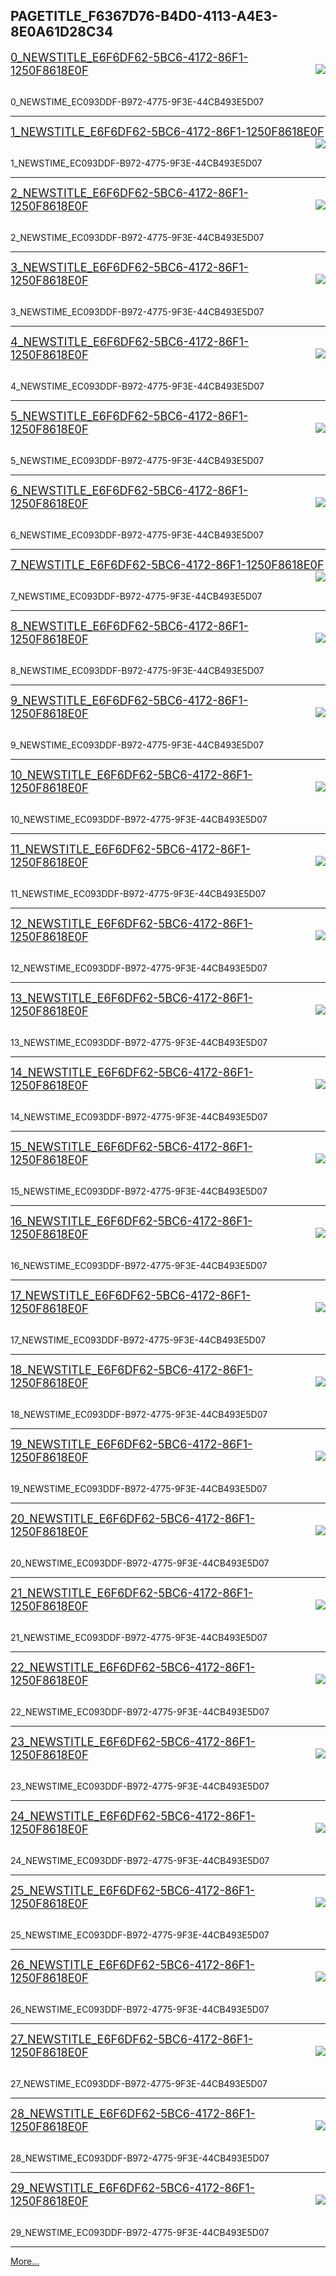 ## PAGETITLE_F6367D76-B4D0-4113-A4E3-8E0A61D28C34

<font size=4>[0_NEWSTITLE_E6F6DF62-5BC6-4172-86F1-1250F8618E0F](0_NEWSURL_1C387CE9-FFE9-469F-96E5-E4FAA83DF668) </font><img align="right" src="0_NEWSIMAGE_870BB9B8-20CB-45B0-86F7-BEC643321376" /> 

<br> 0_NEWSTIME_EC093DDF-B972-4775-9F3E-44CB493E5D07

---

<font size=4>[1_NEWSTITLE_E6F6DF62-5BC6-4172-86F1-1250F8618E0F](1_NEWSURL_1C387CE9-FFE9-469F-96E5-E4FAA83DF668) </font><img align="right" src="1_NEWSIMAGE_870BB9B8-20CB-45B0-86F7-BEC643321376" /> 

<br> 1_NEWSTIME_EC093DDF-B972-4775-9F3E-44CB493E5D07

---

<font size=4>[2_NEWSTITLE_E6F6DF62-5BC6-4172-86F1-1250F8618E0F](2_NEWSURL_1C387CE9-FFE9-469F-96E5-E4FAA83DF668) </font><img align="right" src="2_NEWSIMAGE_870BB9B8-20CB-45B0-86F7-BEC643321376" /> 

<br> 2_NEWSTIME_EC093DDF-B972-4775-9F3E-44CB493E5D07

---

<font size=4>[3_NEWSTITLE_E6F6DF62-5BC6-4172-86F1-1250F8618E0F](3_NEWSURL_1C387CE9-FFE9-469F-96E5-E4FAA83DF668) </font><img align="right" src="3_NEWSIMAGE_870BB9B8-20CB-45B0-86F7-BEC643321376" /> 

<br> 3_NEWSTIME_EC093DDF-B972-4775-9F3E-44CB493E5D07

---

<font size=4>[4_NEWSTITLE_E6F6DF62-5BC6-4172-86F1-1250F8618E0F](4_NEWSURL_1C387CE9-FFE9-469F-96E5-E4FAA83DF668) </font><img align="right" src="4_NEWSIMAGE_870BB9B8-20CB-45B0-86F7-BEC643321376" /> 

<br> 4_NEWSTIME_EC093DDF-B972-4775-9F3E-44CB493E5D07

---

<font size=4>[5_NEWSTITLE_E6F6DF62-5BC6-4172-86F1-1250F8618E0F](5_NEWSURL_1C387CE9-FFE9-469F-96E5-E4FAA83DF668) </font><img align="right" src="5_NEWSIMAGE_870BB9B8-20CB-45B0-86F7-BEC643321376" /> 

<br> 5_NEWSTIME_EC093DDF-B972-4775-9F3E-44CB493E5D07

---

<font size=4>[6_NEWSTITLE_E6F6DF62-5BC6-4172-86F1-1250F8618E0F](6_NEWSURL_1C387CE9-FFE9-469F-96E5-E4FAA83DF668) </font><img align="right" src="6_NEWSIMAGE_870BB9B8-20CB-45B0-86F7-BEC643321376" /> 

<br> 6_NEWSTIME_EC093DDF-B972-4775-9F3E-44CB493E5D07

---

<font size=4>[7_NEWSTITLE_E6F6DF62-5BC6-4172-86F1-1250F8618E0F](7_NEWSURL_1C387CE9-FFE9-469F-96E5-E4FAA83DF668) </font><img align="right" src="7_NEWSIMAGE_870BB9B8-20CB-45B0-86F7-BEC643321376" /> 

<br> 7_NEWSTIME_EC093DDF-B972-4775-9F3E-44CB493E5D07

---

<font size=4>[8_NEWSTITLE_E6F6DF62-5BC6-4172-86F1-1250F8618E0F](8_NEWSURL_1C387CE9-FFE9-469F-96E5-E4FAA83DF668) </font><img align="right" src="8_NEWSIMAGE_870BB9B8-20CB-45B0-86F7-BEC643321376" /> 

<br> 8_NEWSTIME_EC093DDF-B972-4775-9F3E-44CB493E5D07

---

<font size=4>[9_NEWSTITLE_E6F6DF62-5BC6-4172-86F1-1250F8618E0F](9_NEWSURL_1C387CE9-FFE9-469F-96E5-E4FAA83DF668) </font><img align="right" src="9_NEWSIMAGE_870BB9B8-20CB-45B0-86F7-BEC643321376" /> 

<br> 9_NEWSTIME_EC093DDF-B972-4775-9F3E-44CB493E5D07

---

<font size=4>[10_NEWSTITLE_E6F6DF62-5BC6-4172-86F1-1250F8618E0F](10_NEWSURL_1C387CE9-FFE9-469F-96E5-E4FAA83DF668) </font><img align="right" src="10_NEWSIMAGE_870BB9B8-20CB-45B0-86F7-BEC643321376" /> 

<br> 10_NEWSTIME_EC093DDF-B972-4775-9F3E-44CB493E5D07

---

<font size=4>[11_NEWSTITLE_E6F6DF62-5BC6-4172-86F1-1250F8618E0F](11_NEWSURL_1C387CE9-FFE9-469F-96E5-E4FAA83DF668) </font><img align="right" src="11_NEWSIMAGE_870BB9B8-20CB-45B0-86F7-BEC643321376" /> 

<br> 11_NEWSTIME_EC093DDF-B972-4775-9F3E-44CB493E5D07

---

<font size=4>[12_NEWSTITLE_E6F6DF62-5BC6-4172-86F1-1250F8618E0F](12_NEWSURL_1C387CE9-FFE9-469F-96E5-E4FAA83DF668) </font><img align="right" src="12_NEWSIMAGE_870BB9B8-20CB-45B0-86F7-BEC643321376" /> 

<br> 12_NEWSTIME_EC093DDF-B972-4775-9F3E-44CB493E5D07

---

<font size=4>[13_NEWSTITLE_E6F6DF62-5BC6-4172-86F1-1250F8618E0F](13_NEWSURL_1C387CE9-FFE9-469F-96E5-E4FAA83DF668) </font><img align="right" src="13_NEWSIMAGE_870BB9B8-20CB-45B0-86F7-BEC643321376" /> 

<br> 13_NEWSTIME_EC093DDF-B972-4775-9F3E-44CB493E5D07

---

<font size=4>[14_NEWSTITLE_E6F6DF62-5BC6-4172-86F1-1250F8618E0F](14_NEWSURL_1C387CE9-FFE9-469F-96E5-E4FAA83DF668) </font><img align="right" src="14_NEWSIMAGE_870BB9B8-20CB-45B0-86F7-BEC643321376" /> 

<br> 14_NEWSTIME_EC093DDF-B972-4775-9F3E-44CB493E5D07

---

<font size=4>[15_NEWSTITLE_E6F6DF62-5BC6-4172-86F1-1250F8618E0F](15_NEWSURL_1C387CE9-FFE9-469F-96E5-E4FAA83DF668) </font><img align="right" src="15_NEWSIMAGE_870BB9B8-20CB-45B0-86F7-BEC643321376" /> 

<br> 15_NEWSTIME_EC093DDF-B972-4775-9F3E-44CB493E5D07

---

<font size=4>[16_NEWSTITLE_E6F6DF62-5BC6-4172-86F1-1250F8618E0F](16_NEWSURL_1C387CE9-FFE9-469F-96E5-E4FAA83DF668) </font><img align="right" src="16_NEWSIMAGE_870BB9B8-20CB-45B0-86F7-BEC643321376" /> 

<br> 16_NEWSTIME_EC093DDF-B972-4775-9F3E-44CB493E5D07

---

<font size=4>[17_NEWSTITLE_E6F6DF62-5BC6-4172-86F1-1250F8618E0F](17_NEWSURL_1C387CE9-FFE9-469F-96E5-E4FAA83DF668) </font><img align="right" src="17_NEWSIMAGE_870BB9B8-20CB-45B0-86F7-BEC643321376" /> 

<br> 17_NEWSTIME_EC093DDF-B972-4775-9F3E-44CB493E5D07

---

<font size=4>[18_NEWSTITLE_E6F6DF62-5BC6-4172-86F1-1250F8618E0F](18_NEWSURL_1C387CE9-FFE9-469F-96E5-E4FAA83DF668) </font><img align="right" src="18_NEWSIMAGE_870BB9B8-20CB-45B0-86F7-BEC643321376" /> 

<br> 18_NEWSTIME_EC093DDF-B972-4775-9F3E-44CB493E5D07

---

<font size=4>[19_NEWSTITLE_E6F6DF62-5BC6-4172-86F1-1250F8618E0F](19_NEWSURL_1C387CE9-FFE9-469F-96E5-E4FAA83DF668) </font><img align="right" src="19_NEWSIMAGE_870BB9B8-20CB-45B0-86F7-BEC643321376" /> 

<br> 19_NEWSTIME_EC093DDF-B972-4775-9F3E-44CB493E5D07

---

<font size=4>[20_NEWSTITLE_E6F6DF62-5BC6-4172-86F1-1250F8618E0F](20_NEWSURL_1C387CE9-FFE9-469F-96E5-E4FAA83DF668) </font><img align="right" src="20_NEWSIMAGE_870BB9B8-20CB-45B0-86F7-BEC643321376" /> 

<br> 20_NEWSTIME_EC093DDF-B972-4775-9F3E-44CB493E5D07

---

<font size=4>[21_NEWSTITLE_E6F6DF62-5BC6-4172-86F1-1250F8618E0F](21_NEWSURL_1C387CE9-FFE9-469F-96E5-E4FAA83DF668) </font><img align="right" src="21_NEWSIMAGE_870BB9B8-20CB-45B0-86F7-BEC643321376" /> 

<br> 21_NEWSTIME_EC093DDF-B972-4775-9F3E-44CB493E5D07

---

<font size=4>[22_NEWSTITLE_E6F6DF62-5BC6-4172-86F1-1250F8618E0F](22_NEWSURL_1C387CE9-FFE9-469F-96E5-E4FAA83DF668) </font><img align="right" src="22_NEWSIMAGE_870BB9B8-20CB-45B0-86F7-BEC643321376" /> 

<br> 22_NEWSTIME_EC093DDF-B972-4775-9F3E-44CB493E5D07

---

<font size=4>[23_NEWSTITLE_E6F6DF62-5BC6-4172-86F1-1250F8618E0F](23_NEWSURL_1C387CE9-FFE9-469F-96E5-E4FAA83DF668) </font><img align="right" src="23_NEWSIMAGE_870BB9B8-20CB-45B0-86F7-BEC643321376" /> 

<br> 23_NEWSTIME_EC093DDF-B972-4775-9F3E-44CB493E5D07

---

<font size=4>[24_NEWSTITLE_E6F6DF62-5BC6-4172-86F1-1250F8618E0F](24_NEWSURL_1C387CE9-FFE9-469F-96E5-E4FAA83DF668) </font><img align="right" src="24_NEWSIMAGE_870BB9B8-20CB-45B0-86F7-BEC643321376" /> 

<br> 24_NEWSTIME_EC093DDF-B972-4775-9F3E-44CB493E5D07

---

<font size=4>[25_NEWSTITLE_E6F6DF62-5BC6-4172-86F1-1250F8618E0F](25_NEWSURL_1C387CE9-FFE9-469F-96E5-E4FAA83DF668) </font><img align="right" src="25_NEWSIMAGE_870BB9B8-20CB-45B0-86F7-BEC643321376" /> 

<br> 25_NEWSTIME_EC093DDF-B972-4775-9F3E-44CB493E5D07

---

<font size=4>[26_NEWSTITLE_E6F6DF62-5BC6-4172-86F1-1250F8618E0F](26_NEWSURL_1C387CE9-FFE9-469F-96E5-E4FAA83DF668) </font><img align="right" src="26_NEWSIMAGE_870BB9B8-20CB-45B0-86F7-BEC643321376" /> 

<br> 26_NEWSTIME_EC093DDF-B972-4775-9F3E-44CB493E5D07

---

<font size=4>[27_NEWSTITLE_E6F6DF62-5BC6-4172-86F1-1250F8618E0F](27_NEWSURL_1C387CE9-FFE9-469F-96E5-E4FAA83DF668) </font><img align="right" src="27_NEWSIMAGE_870BB9B8-20CB-45B0-86F7-BEC643321376" /> 

<br> 27_NEWSTIME_EC093DDF-B972-4775-9F3E-44CB493E5D07

---

<font size=4>[28_NEWSTITLE_E6F6DF62-5BC6-4172-86F1-1250F8618E0F](28_NEWSURL_1C387CE9-FFE9-469F-96E5-E4FAA83DF668) </font><img align="right" src="28_NEWSIMAGE_870BB9B8-20CB-45B0-86F7-BEC643321376" /> 

<br> 28_NEWSTIME_EC093DDF-B972-4775-9F3E-44CB493E5D07

---

<font size=4>[29_NEWSTITLE_E6F6DF62-5BC6-4172-86F1-1250F8618E0F](29_NEWSURL_1C387CE9-FFE9-469F-96E5-E4FAA83DF668) </font><img align="right" src="29_NEWSIMAGE_870BB9B8-20CB-45B0-86F7-BEC643321376" /> 

<br> 29_NEWSTIME_EC093DDF-B972-4775-9F3E-44CB493E5D07

---

[More...](LINKMORE_F9058572-9D4A-4B24-9624-fEBAAD809E5E)